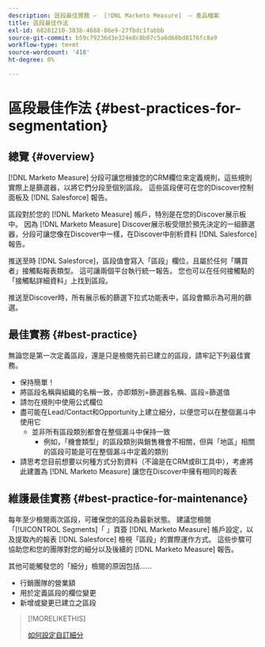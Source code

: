```yaml
---
description: 區段最佳實務 —  [!DNL Marketo Measure]  — 產品檔案
title: 區段最佳作法
exl-id: 68281210-383b-4688-86e9-27fbdc1fabbb
source-git-commit: b59c79236d3e324e8c8b07c5a6d68bd8176fc8a9
workflow-type: tm+mt
source-wordcount: '418'
ht-degree: 0%

---
```


# 區段最佳作法 {#best-practices-for-segmentation}

## 總覽 {#overview}

[!DNL Marketo Measure] 分段可讓您根據您的CRM欄位來定義規則，這些規則實際上是篩選器，以將它們分段至個別區段。 這些區段便可在您的Discover控制面板及 [!DNL Salesforce] 報告。

區段對於您的 [!DNL Marketo Measure] 帳戶，特別是在您的Discover展示板中。 因為 [!DNL Marketo Measure] Discover展示板受限於預先決定的一組篩選器，分段可讓您像在Discover中一樣，在Discover中剖析資料 [!DNL Salesforce] 報告。

推送至時 [!DNL Salesforce]，區段值會寫入「區段」欄位，且屬於任何「購買者」接觸點報表類型。 這可讓兩個平台執行統一報告。 您也可以在任何接觸點的「接觸點詳細資料」上找到區段。

推送至Discover時，所有展示板的篩選下拉式功能表中，區段會顯示為可用的篩選。

## 最佳實務 {#best-practice}

無論您是第一次定義區段，還是只是檢閱先前已建立的區段，請牢記下列最佳實務。

* 保持簡單！
* 將區段名稱與組織的名稱一致，亦即類別=篩選器名稱、區段=篩選值
* 請勿在規則中使用公式欄位
* 盡可能在Lead/Contact和Opportunity上建立細分，以便您可以在整個漏斗中使用它
   * 並非所有區段類別都會在整個漏斗中保持一致
      * 例如，「機會類型」的區段類別與銷售機會不相關，但與「地區」相關的區段可能是可在整個漏斗中定義的類別
* 請思考您目前想要以何種方式分割資料（不論是在CRM或BI工具中），考慮將此建置為 [!DNL Marketo Measure] 讓您在Discover中擁有相同的報表

## 維護最佳實務 {#best-practice-for-maintenance}

每年至少檢閱兩次區段，可確保您的區段為最新狀態。 建議您檢閱「[!UICONTROL Segments]「 」頁簽 [!DNL Marketo Measure] 帳戶設定，以及提取內的報表 [!DNL Salesforce] 檢視「區段」的實際運作方式。 這些步驟可協助您和您的團隊對您的細分以及後續的 [!DNL Marketo Measure] 報告。

其他可能觸發您的「細分」檢閱的原因包括……

* 行銷團隊的營業額
* 用於定義區段的欄位變更
* 新增或變更已建立之區段

>[!MORELIKETHIS]
>
>[如何設定自訂細分](/help/advanced-marketo-measure-features/segmentation/custom-segmentation.md)
